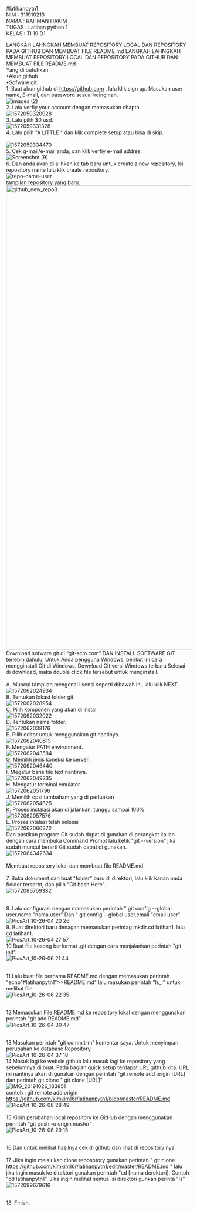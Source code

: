 #latihanpytn1
<br/> NIM     : 311910213
<br/> NAMA    : RAHMAN HAKIM
<br/> TUGAS   : Latihan python 1
<br/> KELAS   : TI 19 D1

LANGKAH LAHNGKAH MEMBUAT REPOSITORY LOCAL DAN REPOSITORY PADA GITHUB DAN MEMBUAT FILE README.md LANGKAH LAHNGKAH MEMBUAT REPOSITORY LOCAL DAN REPOSITORY PADA GITHUB DAN MEMBUAT FILE README.md
<br/> Yang di butuhkan
<br/> •Akun github
<br/> •Sofware git
<br/> 1. Buat akun github di https://github.com , lalu klik sign up. Masukan user name, E-mail, dan password sesuai keinginan.
<br/>![images (2)](https://user-images.githubusercontent.com/57000408/67613344-aed88c00-f7d6-11e9-93ea-7ad63b3981f1.jpeg)
<br/> 2. Lalu verfiy your account dengan memasukan chapta.
<br/>![1572059320928](https://user-images.githubusercontent.com/57000408/67613599-8b631080-f7d9-11e9-895f-f855dae72f4f.jpg)
<br/> 3. Lalu pilih $0 usd. 
<br/>![1572059331328](https://user-images.githubusercontent.com/57000408/67613659-2c51cb80-f7da-11e9-95ea-c3fdcb156e20.jpg)
<br/> 4. Lalu pilih "A LITTLE " dan klik complete setup atau bisa di skip.  
<br/>![1572059334470](https://user-images.githubusercontent.com/57000408/67613739-24465b80-f7db-11e9-9915-052ac6cd5d98.jpg)
<br/> 5. Cek g-mail/e-mail anda, dan klik verfiy e-mail addres. 
<br/>![Screenshot (9)](https://user-images.githubusercontent.com/57000408/67613778-88691f80-f7db-11e9-8eb5-f54a6b898d03.png)
<br/> 6. Dan anda akan di alihkan ke tab baru untuk create a new repository, Isi repository name lulu klik create repository. 
<br/>![repo-name-user](https://user-images.githubusercontent.com/57000408/67613863-c155c400-f7dc-11e9-9a49-82cab0782a6e.gif)
<br/> tampilan repository yang baru. 
<br/><img width="1264" alt="github_new_repo3" src="https://user-images.githubusercontent.com/57000408/67613902-64a6d900-f7dd-11e9-8bcb-38b1efa85304.png">
<br/> Download sofware git di “git-scm.com” DAN INSTALL SOFTWARE GIT terlebih dahulu, Untuk Anda pengguna Windows, berikut ini cara mengginstall Git di Windows. Download Git versi Windows terbaru Selesai di download, maka double click file tersebut untuk menginstall.
<br/>
<br/> A. Muncul tampilan mengenai lisensi seperti dibawah ini, lalu klik NEXT.
<br/>![1572062024934](https://user-images.githubusercontent.com/57000408/67614005-33c7a380-f7df-11e9-86d8-98d7ca0b5f34.jpg)
<br/> B. Tentukan lokasi folder git.
<br/>![1572062028954](https://user-images.githubusercontent.com/57000408/67614133-71c5c700-f7e1-11e9-9210-c986e1ecaac1.jpg)
<br/> C. Pilih komponen yang akan di instal. 
<br/>![1572062032022](https://user-images.githubusercontent.com/57000408/67614146-a20d6580-f7e1-11e9-8abf-0ba1ffe0c6b6.jpg)
<br/> D. Tentukan nama folder.
<br/>![1572062038176](https://user-images.githubusercontent.com/57000408/67614153-da14a880-f7e1-11e9-8529-322c016d2e30.jpg)
<br/> E. Pilih editor untuk menggunakan git nantinya. 
<br/>![1572062040815](https://user-images.githubusercontent.com/57000408/67614170-4abbc500-f7e2-11e9-9be8-634c3ab49e30.jpg)
<br/> F. Mengatur PATH environment.
<br/>![1572062043584](https://user-images.githubusercontent.com/57000408/67614177-6fb03800-f7e2-11e9-8a16-72b8d3a2bbef.jpg)
<br/> G. Memilih jenis koneksi ke server.
<br/>![1572062046440](https://user-images.githubusercontent.com/57000408/67614187-b867f100-f7e2-11e9-86e1-af16e790899c.jpg)
<br/> I. Megatur baris file text nantinya.
<br/>![1572062049235](https://user-images.githubusercontent.com/57000408/67614198-fb29c900-f7e2-11e9-9500-005af71e090d.jpg)
<br/> H. Mengatur terminal emulator
<br/>![1572062051796](https://user-images.githubusercontent.com/57000408/67614221-37f5c000-f7e3-11e9-8fc7-de70486ca3d4.jpg)
<br/> J. Memilih opsi tambaham yang di perluakan
<br/>![1572062054625](https://user-images.githubusercontent.com/57000408/67614231-5e1b6000-f7e3-11e9-9e51-7225ea42ce1c.jpg)
<br/> K. Proses instalasi akan di jalankan,  tunggu sampai 100%
<br/>![1572062057576](https://user-images.githubusercontent.com/57000408/67614236-8acf7780-f7e3-11e9-8cc8-f5536461db41.jpg)
<br/> L. Proses intalasi telah selesai
<br/>![1572062060372](https://user-images.githubusercontent.com/57000408/67614246-b3577180-f7e3-11e9-9ae3-247fef1dcae5.jpg)
<br/> Dan pastikan program Git sudah dapat di gunakan di perangkat kalian dengan cara membuka Command Prompt lalu ketik "git --version" jika sudah muncul berarti Git sudah dapat di gunakan. 
<br/>![1572064342634](https://user-images.githubusercontent.com/57000408/67614278-58724a00-f7e4-11e9-9d50-783c6f8880c5.png)
<br/>
<br/> Membuat repository lokal dan membuat file README.md
<br/>
<br/> 7. Buka dokument dan buat "folder" baru di direktori,  lalu klik kanan pada fiolder terserbt, dan pilih "Git bash Here".
<br/>![1572086769382](https://user-images.githubusercontent.com/57000408/67618906-701af400-f81f-11e9-9955-4da39772ca8c.jpg)

<br/> 8. Lalu configurasi dengan mamasukan perintah " git config --global user.name "nama user" Dan " git config --global user.email "email user".
<br/>![PicsArt_10-26-04 20 26](https://user-images.githubusercontent.com/57000408/67618639-1d8c0880-f81c-11e9-8545-42b58d4d823a.jpg)
<br/> 9. Buat direktori baru denagan memasukan perintag mkdir.cd latihan1, lalu cd latihan1.
<br/>![PicsArt_10-26-04 27 57](https://user-images.githubusercontent.com/57000408/67618657-5e841d00-f81c-11e9-8e08-ecf15648f45e.jpg)
<br/> 10.Buat file kosong berformat .git dengan cara menjalankan perintah "git init". 
<br/>![PicsArt_10-26-06 21 44](https://user-images.githubusercontent.com/57000408/67618747-ab1c2800-f81d-11e9-954c-6c0e6218c8e5.jpg)

<br/> 11.Lalu buat file bernama README.md dengan memasukan perintah "echo"#latihanpytn1">>README.md" lalu masukan perintah "ls_l" untuk melihat file. 
<br/>![PicsArt_10-26-06 22 35](https://user-images.githubusercontent.com/57000408/67618773-e28ad480-f81d-11e9-820e-5b925a227844.jpg)

<br/> 12.Memasukan File README.md ke repository lokal dengan menggunakan perintah "git add README.md" 
<br/>![PicsArt_10-26-04 30 47](https://user-images.githubusercontent.com/57000408/67618678-99865080-f81c-11e9-9fd1-9c4ba70f8cf6.jpg)

<br/> 13.Masukan perintah "git commit-m" komentar saya. Untuk menyimpan perubahan ke database Repository. 
<br/>![PicsArt_10-26-04 37 18](https://user-images.githubusercontent.com/57000408/67618700-f3871600-f81c-11e9-81b4-58400fd38384.jpg)
<br/> 14.Masuk lagi ke websie github lalu masuk lagi ke repository yang sebelumnya di buat. Pada bagian quick setup terdapat URL github kita. URL ini nantinya akan di gunakan dengan perintah "git remote add origin [URL] dan perintah git clone " git clone [URL]"
<br/> 
![IMG_20191026_183851](https://user-images.githubusercontent.com/57000408/67618955-0ea75500-f820-11e9-86aa-081aee8e3719.JPG)
<br/>   contoh : git remote add origin https://github.com/kimkim16r/latihanpytn1/blob/master/README.md
<br/>![PicsArt_10-26-06 28 49](https://user-images.githubusercontent.com/57000408/67618838-9c824080-f81e-11e9-9a71-7957bd8e5f70.jpg)
<br/>
<br/> 15.Kirim perubahan local repository ke GitHub dengan menggunakan perintah "git push -u origin master" .
<br/>![PicsArt_10-26-06 29 15](https://user-images.githubusercontent.com/57000408/67618863-d0f5fc80-f81e-11e9-99ea-5278db7acd49.jpg)

<br/> 16.Dan untuk melihat hasilnya cek di github dan lihat di repository nya. 
<br/>
<br/> 17. Jika ingin melalukan clone reposotory gunakan perintan " git clone https://github.com/kimkim16r/latihanpytn1/edit/master/README.md " lalu jika ingin masuk ke direktori gunakan perintah "cd [nama derektori]. Contoh "cd latihanpytn1". Jika ingin melihat semua isi direktori gunkan perinta "ls" 
<br/>![1572089679616](https://user-images.githubusercontent.com/57000408/67618990-6b0a7480-f820-11e9-9e7b-1de5ea5fae5a.jpg)

<br/> 18. Finish.




